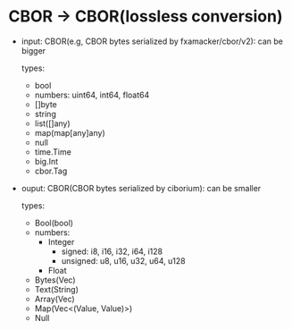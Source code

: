# CBOR -> CBOR(lossless conversion)

- input: CBOR(e.g, CBOR bytes serialized by fxamacker/cbor/v2): can be bigger

  types:
	- bool
    - numbers: uint64, int64, float64
	- []byte
	- string
	- list([]any)
	- map(map[any]any)
	- null
	- time.Time
	- big.Int
	- cbor.Tag
- ouput: CBOR(CBOR bytes serialized by ciborium): can be smaller

  types:
    - Bool(bool)
	- numbers:
	  - Integer
	    - signed: i8, i16, i32, i64, i128
		- unsigned: u8, u16, u32, u64, u128
	  - Float
	- Bytes(Vec<u8>)
	- Text(String)
	- Array(Vec<Value>)
	- Map(Vec<(Value, Value)>)
	- Null
